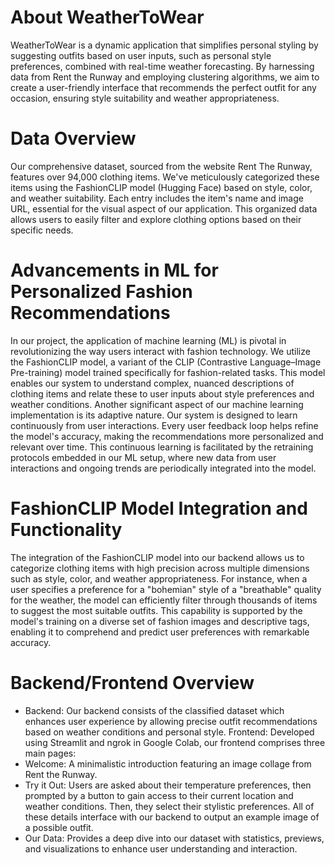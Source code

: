 # About WeatherToWear
WeatherToWear is a dynamic application that simplifies personal styling by suggesting outfits based on user inputs, such as personal style preferences, combined with real-time weather forecasting. By harnessing data from Rent the Runway and employing clustering algorithms, we aim to create a user-friendly interface that recommends the perfect outfit for any occasion, ensuring style suitability and weather appropriateness.

# Data Overview  
Our comprehensive dataset, sourced from the website Rent The Runway, features over 94,000 clothing items. We've meticulously categorized these items using the FashionCLIP model (Hugging Face) based on style, color, and weather suitability. Each entry includes the item's name and image URL, essential for the visual aspect of our application. This organized data allows users to easily filter and explore clothing options based on their specific needs.

# Advancements in ML  for Personalized Fashion Recommendations
In our project, the application of machine learning (ML) is pivotal in revolutionizing the way users interact with fashion technology. We utilize the FashionCLIP model, a variant of the CLIP (Contrastive Language–Image Pre-training) model trained specifically for fashion-related tasks. This model enables our system to understand complex, nuanced descriptions of clothing items and relate these to user inputs about style preferences and weather conditions.
Another significant aspect of our machine learning implementation is its adaptive nature. Our system is designed to learn continuously from user interactions. Every user feedback loop helps refine the model's accuracy, making the recommendations more personalized and relevant over time. This continuous learning is facilitated by the retraining protocols embedded in our ML setup, where new data from user interactions and ongoing trends are periodically integrated into the model.

# FashionCLIP Model Integration and Functionality
The integration of the FashionCLIP model into our backend allows us to categorize clothing items with high precision across multiple dimensions such as style, color, and weather appropriateness. For instance, when a user specifies a preference for a "bohemian" style of a "breathable" quality for the weather, the model can efficiently filter through thousands of items to suggest the most suitable outfits. This capability is supported by the model's training on a diverse set of fashion images and descriptive tags, enabling it to comprehend and predict user preferences with remarkable accuracy.

# Backend/Frontend Overview  
- Backend: Our backend consists of the classified dataset which enhances user experience by allowing precise outfit recommendations based on weather conditions and personal style.
Frontend: Developed using Streamlit and ngrok in Google Colab, our frontend comprises three main pages:
- Welcome: A minimalistic introduction featuring an image collage from Rent the Runway.
- Try it Out: Users are asked about their temperature preferences, then prompted by a button to gain access to their current location and weather conditions. Then, they select their stylistic preferences. All of these details interface with our backend to output an example image of a possible outfit.
- Our Data: Provides a deep dive into our dataset with statistics, previews, and visualizations to enhance user understanding and interaction.
